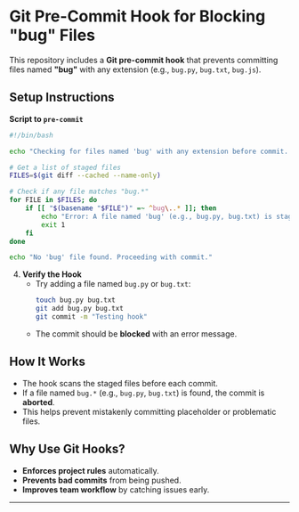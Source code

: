 # **Git Pre-Commit Hook for Blocking "bug" Files**

This repository includes a **Git pre-commit hook** that prevents committing files named **"bug"** with any extension (e.g., `bug.py`, `bug.txt`, `bug.js`).

## **Setup Instructions**


 **Script to `pre-commit`**  

   ```bash
   #!/bin/bash

   echo "Checking for files named 'bug' with any extension before commit..."

   # Get a list of staged files
   FILES=$(git diff --cached --name-only)

   # Check if any file matches "bug.*"
   for FILE in $FILES; do
       if [[ "$(basename "$FILE")" =~ ^bug\..* ]]; then
           echo "Error: A file named 'bug' (e.g., bug.py, bug.txt) is staged for commit. Remove or rename it before committing."
           exit 1
       fi
   done

   echo "No 'bug' file found. Proceeding with commit."
   ```

4. **Verify the Hook**  
   - Try adding a file named `bug.py` or `bug.txt`:  
     ```bash
     touch bug.py bug.txt
     git add bug.py bug.txt
     git commit -m "Testing hook"
     ```
   - The commit should be **blocked** with an error message.

## **How It Works**
- The hook scans the staged files before each commit.
- If a file named `bug.*` (e.g., `bug.py`, `bug.txt`) is found, the commit is **aborted**.
- This helps prevent mistakenly committing placeholder or problematic files.

## **Why Use Git Hooks?**
- **Enforces project rules** automatically.
- **Prevents bad commits** from being pushed.
- **Improves team workflow** by catching issues early.

---